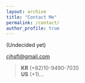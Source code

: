 ```yaml
---
layout: archive
title: "Contact Me"
permalink: /contact/
author_profile: true
---
```

(Undecided yet)

<!-- Department of Statistics, University of South Carolina\
216 LeConte College, 1523 Greene Street, Columbia, S.C. 29208 -->

cjhsfl@gmail.com

> <b>KR</b> (+82)10-9490-7035\
<b>US</b> (+1)...
